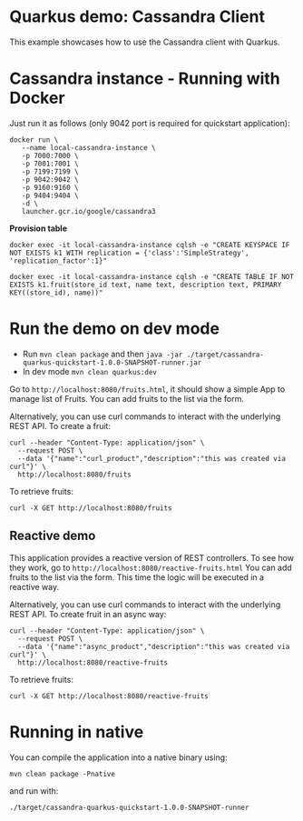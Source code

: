 # Quarkus demo: Cassandra Client

This example showcases how to use the Cassandra client with Quarkus. 

# Cassandra instance - Running with Docker

Just run it as follows (only 9042 port is required for quickstart application):
```shell script
docker run \
   --name local-cassandra-instance \
   -p 7000:7000 \
   -p 7001:7001 \
   -p 7199:7199 \
   -p 9042:9042 \
   -p 9160:9160 \
   -p 9404:9404 \
   -d \
   launcher.gcr.io/google/cassandra3
```

**Provision table**

```shell script
docker exec -it local-cassandra-instance cqlsh -e "CREATE KEYSPACE IF NOT EXISTS k1 WITH replication = {'class':'SimpleStrategy', 'replication_factor':1}"
```
```shell script
docker exec -it local-cassandra-instance cqlsh -e "CREATE TABLE IF NOT EXISTS k1.fruit(store_id text, name text, description text, PRIMARY KEY((store_id), name))"
```
                                                     

# Run the demo on dev mode

- Run `mvn clean package` and then `java -jar ./target/cassandra-quarkus-quickstart-1.0.0-SNAPSHOT-runner.jar`
- In dev mode `mvn clean quarkus:dev`

Go to `http://localhost:8080/fruits.html`, it should show a simple App to manage list of Fruits. 
You can add fruits to the list via the form.

Alternatively, you can use curl commands to interact with the underlying REST API.
To create a fruit:
```shell script
curl --header "Content-Type: application/json" \
  --request POST \
  --data '{"name":"curl_product","description":"this was created via curl"}' \
  http://localhost:8080/fruits
```
To retrieve fruits:
```shell script
curl -X GET http://localhost:8080/fruits
```

## Reactive demo

This application provides a reactive version of REST controllers. 
To see how they work, go to `http://localhost:8080/reactive-fruits.html`
You can add fruits to the list via the form. This time the logic will be executed in a reactive way. 

Alternatively, you can use curl commands to interact with the underlying REST API.
To create fruit in an async way:
```shell script
curl --header "Content-Type: application/json" \
  --request POST \
  --data '{"name":"async_product","description":"this was created via curl"}' \
  http://localhost:8080/reactive-fruits
```
To retrieve fruits:
```shell script
curl -X GET http://localhost:8080/reactive-fruits
```

# Running in native

You can compile the application into a native binary using:

`mvn clean package -Pnative`

and run with:

`./target/cassandra-quarkus-quickstart-1.0.0-SNAPSHOT-runner` 